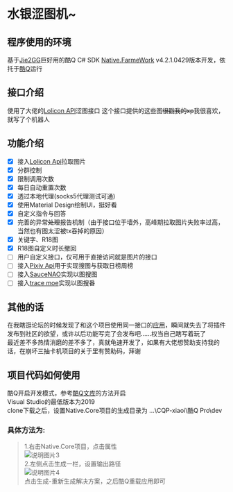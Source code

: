 # 水银涩图机~
## 程序使用的环境
基于[Jie2GG](https://github.com/Jie2GG)巨好用的酷Q C# SDK [Native.FarmeWork](https://github.com/Jie2GG/Native.Framework) v4.2.1.0429版本开发，依托于[酷Q](https://cqp.cc/)运行
## 接口介绍
使用了大佬的[Lolicon API](https://api.lolicon.app/#/setu)涩图接口
这个接口提供的这些图~~很戳我的xp~~我很喜欢，就写了个机器人
## 功能介绍
- [x] 接入[Lolicon Api](https://api.lolicon.app/#/setu)拉取图片
- [x] 分群控制
- [x] 限制调用次数
- [x] 每日自动重置次数
- [x] 透过本地代理(socks5代理测试可通)
- [x] 使用Material Design绘制UI，挺好看
- [x] 自定义指令与回答
- [x] 完善的异常~~处理~~报告机制（由于接口位于墙外，高峰期拉取图片失败率过高，当然也有图太涩被tx吞掉的原因）
- [x] 关键字、R18图
- [x] R18图自定义时长撤回
- [ ] 用户自定义接口，仅可用于直接访问就是图片的接口
- [ ] 接入[Pixiv Api](https://api.imjad.cn/pixiv_v2.md)用于实现搜图与获取日榜周榜
- [ ] 接入[SauceNAO](https://saucenao.com)实现以图搜图
- [ ] 接入[trace moe](https://trace.moe/)实现以图搜番

## 其他的话
在我瞎逛论坛的时候发现了和这个项目使用同一接口的[应用](https://cqp.cc/t/48770)，瞬间就失去了将插件发布到社区的欲望，或许以后功能写完了会发布吧……权当自己瞎写着玩了<br>
最近差不多热情消磨的差不多了，真就龟速开发了，如果有大佬想赞助支持我的话，在崩坏三抽卡机项目的关于里有赞助码，拜谢
## 项目代码如何使用
酷Q开启开发模式，参考[酷Q文库](https://docs.cqp.im/dev/v9/devmode/)的方法开启<br>
Visual Studio的最低版本为2019<br>
clone下载之后，设置Native.Core项目的生成目录为 ...\CQP-xiaoi\酷Q Pro\dev<br>
### 具体方法为:
>1.右击Native.Core项目，点击属性<br>
![说明图片3](https://i.loli.net/2020/03/21/PlNBCAHV1JWmLsO.png)<br>
2.左侧点击生成一栏，设置输出路径<br>
![说明图片4](https://i.loli.net/2020/03/21/mtCeRTWDHAh2Irg.png)<br>
点击生成-重新生成解决方案，之后酷Q重载应用即可
